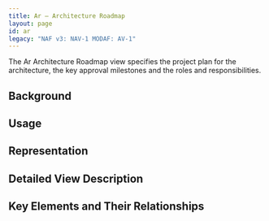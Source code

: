 ```yaml
---
title: Ar – Architecture Roadmap
layout: page
id: ar
legacy: "NAF v3: NAV-1 MODAF: AV-1"
---
```



The Ar Architecture Roadmap view specifies the project plan for the
architecture, the key approval milestones and the roles and
responsibilities.

## Background

## Usage

## Representation

## Detailed View Description

## Key Elements and Their Relationships



